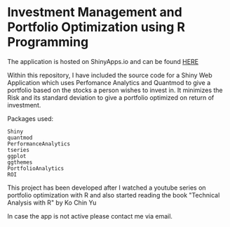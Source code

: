 # Investment Management and Portfolio Optimization using R Programming

[](https://g.foolcdn.com/editorial/images/618711/arrow-angles-up-on-a-green-stock-chart.jpg)

The application is hosted on ShinyApps.io and can be found [HERE](https://gv9wj.shinyapps.io/Risk-Management-and-Portfolio-Optimization/)

Within this repository, I have included the source code for a Shiny Web Application which uses Perfomance Analytics and Quantmod to give a portfolio based on the 
stocks a person wishes to invest in. It minimizes the Risk and its standard deviation to give a portfolio optimized on return of investment. 


Packages used:
```
Shiny
quantmod
PerformanceAnalytics
tseries
ggplot
ggthemes
PortfolioAnalytics
ROI
```

This project has been developed after I watched a youtube series on portfolio optimization with R and also started reading the book "Technical Analysis with R" by Ko Chin Yu

In case the app is not active please contact me via email. 
